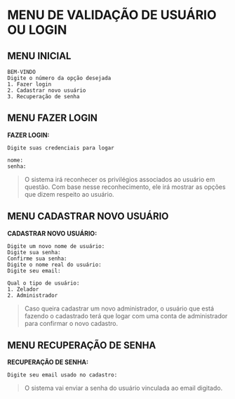 # MENU DE VALIDAÇÃO DE USUÁRIO OU LOGIN

## MENU INICIAL

    BEM-VINDO
    Digite o número da opção desejada
    1. Fazer login
    2. Cadastrar novo usuário
    3. Recuperação de senha
    
## MENU FAZER LOGIN

**FAZER LOGIN:**

    Digite suas credenciais para logar
    
    nome: 
    senha: 
    
> O sistema irá reconhecer os privilégios associados ao usuário em questão.
> Com base nesse reconhecimento, ele irá mostrar as opções que dizem respeito ao usuário.

## MENU CADASTRAR NOVO USUÁRIO

**CADASTRAR NOVO USUÁRIO:**

    Digite um novo nome de usuário:
    Digite sua senha:
    Confirme sua senha:
    Digite o nome real do usuário:
    Digite seu email:
    
    Qual o tipo de usuário:
    1. Zelador
    2. Administrador
    
> Caso queira cadastrar um novo administrador, o usuário que está fazendo o cadastrado terá que logar com uma conta de administrador para confirmar o novo cadastro.

## MENU RECUPERAÇÃO DE SENHA

**RECUPERAÇÃO DE SENHA:**

    Digite seu email usado no cadastro:
    
> O sistema vai enviar a senha do usuário vinculada ao email digitado.
    